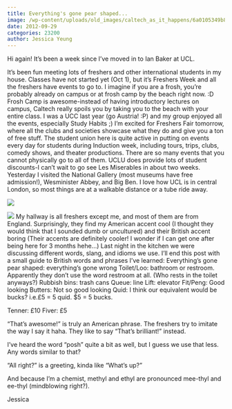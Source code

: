 ```yaml
---
title: Everything's gone pear shaped...
image: /wp-content/uploads/old_images/caltech_as_it_happens/6a0105349b8251970b017c3226e3c6970b.jpg
date: 2012-09-29
categories: 23200
author: Jessica Yeung
---
```


Hi again!
It’s been a week since I’ve moved in to Ian Baker at UCL.

It’s been fun meeting lots of freshers and other international students in my
house. Classes have not started yet (Oct 1), but it’s Freshers Week and all the
freshers have events to go to. I imagine if you are a frosh, you’re probably
already on campus or at frosh camp by the beach right now. :D Frosh Camp is
awesome-instead of having introductory lectures on campus, Caltech really
spoils you by taking you to the beach with your entire class. I was a UCC last
year (go Austria! :P) and my group enjoyed all the events, especially Study
Habits ;) I’m excited for Freshers Fair tomorrow, where all the clubs and
societies showcase what they do and give you a ton of free stuff. The student
union here is quite active in putting on events every day for students during
Induction week, including tours, trips, clubs, comedy shows, and theater
productions. There are so many events that you cannot physically go to all of
them. UCLU does provide lots of student discounts-I can’t wait to go see Les
Miserables in about two weeks. Yesterday I visited the National Gallery (most museums have free admission!), Wesminister Abbey, and Big Ben. I love how UCL is in central London, so most things are at a walkable distance or a tube ride away.


![](/old_images/caltech_as_it_happens/6a0105349b8251970b017c3226e7c8970b.jpg)


![](/old_images/caltech_as_it_happens/6a0105349b8251970b017c3226e882970b.jpg)
My hallway is all freshers except me, and most of them are
from England. Surprisingly, they find my American accent cool (I thought they would think that I sounded dumb or uncultured) and their British
accent boring (Their accents are definitely cooler! I wonder if I can get one
after being here for 3 months hehe…) Last night in the kitchen we were discussing
different words, slang, and idioms we use. I’ll end this post with a small
guide to British words and phrases I’ve learned:
Everything’s gone pear shaped: everything’s gone wrong
Toilet/Loo: bathroom or restroom. Apparently they don’t use
the word restroom at all. (Who rests in the toilet anyways?)
Rubbish bins: trash cans
Queue: line
Lift: elevator
Fit/Peng: Good looking
Butters: Not so good looking
Quid: I think our equivalent would be bucks? i.e.£5 = 5
quid. $5 = 5 bucks.

Tenner: £10
Fiver: £5

“That’s awesome!” is truly an American phrase. The freshers
try to imitate the way I say it haha. They like to say “That’s brilliant!”
instead.

I’ve heard the word “posh” quite a bit as well, but I guess
we use that less. Any words similar to that?

“All right?” is a greeting, kinda like “What’s up?”

And because I’m a chemist, methyl and ethyl are pronounced
mee-thyl and ee-thyl (mindblowing right?).

Jessica
